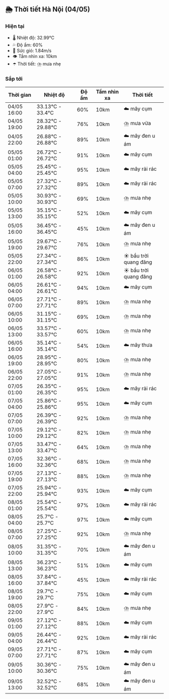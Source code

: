 ## 🌦️ Thời tiết Hà Nội (04/05)

### Hiện tại

- 🌡️ Nhiệt độ: 32.99℃
- 💦 Độ ẩm: 60%
- 💨 Sức gió: 1.84m/s
- 👁️ Tầm nhìn xa: 10km
- ☂️ Thời tiết: ⛈️ mưa nhẹ

### Sắp tới

| Thời gian | Nhiệt độ | Độ ẩm | Tầm nhìn xa | Thời tiết |
| --- | --- | --- | --- | --- |
| 04/05 16:00 | 33.13℃ - 33.4℃ | 60% | 10km | ☁️ mây cụm |
| 04/05 19:00 | 28.32℃ - 29.88℃ | 76% | 10km | ⛈️ mưa vừa |
| 04/05 22:00 | 26.88℃ - 26.88℃ | 89% | 10km | ☁️ mây đen u ám |
| 05/05 01:00 | 26.72℃ - 26.72℃ | 91% | 10km | ☁️ mây cụm |
| 05/05 04:00 | 25.45℃ - 25.45℃ | 95% | 10km | ☁️ mây rải rác |
| 05/05 07:00 | 27.32℃ - 27.32℃ | 89% | 10km | ☁️ mây rải rác |
| 05/05 10:00 | 30.93℃ - 30.93℃ | 69% | 10km | ⛈️ mưa nhẹ |
| 05/05 13:00 | 35.15℃ - 35.15℃ | 52% | 10km | ☁️ mây cụm |
| 05/05 16:00 | 36.45℃ - 36.45℃ | 45% | 10km | ☁️ mây đen u ám |
| 05/05 19:00 | 29.67℃ - 29.67℃ | 76% | 10km | ⛈️ mưa nhẹ |
| 05/05 22:00 | 27.34℃ - 27.34℃ | 86% | 10km | ☀️ bầu trời quang đãng |
| 06/05 01:00 | 26.58℃ - 26.58℃ | 92% | 10km | ☀️ bầu trời quang đãng |
| 06/05 04:00 | 26.61℃ - 26.61℃ | 94% | 10km | ☁️ mây cụm |
| 06/05 07:00 | 27.71℃ - 27.71℃ | 89% | 10km | ⛈️ mưa nhẹ |
| 06/05 10:00 | 31.15℃ - 31.15℃ | 69% | 10km | ⛈️ mưa nhẹ |
| 06/05 13:00 | 33.57℃ - 33.57℃ | 60% | 10km | ⛈️ mưa nhẹ |
| 06/05 16:00 | 35.14℃ - 35.14℃ | 54% | 10km | ☁️ mây thưa |
| 06/05 19:00 | 28.95℃ - 28.95℃ | 80% | 10km | ⛈️ mưa nhẹ |
| 06/05 22:00 | 27.05℃ - 27.05℃ | 91% | 10km | ⛈️ mưa nhẹ |
| 07/05 01:00 | 26.35℃ - 26.35℃ | 95% | 10km | ☁️ mây rải rác |
| 07/05 04:00 | 25.86℃ - 25.86℃ | 95% | 10km | ☁️ mây cụm |
| 07/05 07:00 | 26.39℃ - 26.39℃ | 92% | 10km | ⛈️ mưa nhẹ |
| 07/05 10:00 | 29.12℃ - 29.12℃ | 82% | 10km | ⛈️ mưa nhẹ |
| 07/05 13:00 | 33.47℃ - 33.47℃ | 64% | 10km | ⛈️ mưa nhẹ |
| 07/05 16:00 | 32.36℃ - 32.36℃ | 68% | 10km | ⛈️ mưa nhẹ |
| 07/05 19:00 | 27.13℃ - 27.13℃ | 88% | 10km | ⛈️ mưa nhẹ |
| 07/05 22:00 | 25.94℃ - 25.94℃ | 93% | 10km | ☁️ mây cụm |
| 08/05 01:00 | 25.54℃ - 25.54℃ | 97% | 10km | ☁️ mây rải rác |
| 08/05 04:00 | 25.7℃ - 25.7℃ | 97% | 10km | ☁️ mây cụm |
| 08/05 07:00 | 27.25℃ - 27.25℃ | 92% | 10km | ⛈️ mưa nhẹ |
| 08/05 10:00 | 31.35℃ - 31.35℃ | 70% | 10km | ☁️ mây đen u ám |
| 08/05 13:00 | 36.23℃ - 36.23℃ | 51% | 10km | ☁️ mây cụm |
| 08/05 16:00 | 37.84℃ - 37.84℃ | 45% | 10km | ☁️ mây rải rác |
| 08/05 19:00 | 29.7℃ - 29.7℃ | 75% | 10km | ☁️ mây cụm |
| 08/05 22:00 | 27.9℃ - 27.9℃ | 84% | 10km | ⛈️ mưa nhẹ |
| 09/05 01:00 | 27.12℃ - 27.12℃ | 88% | 10km | ☁️ mây cụm |
| 09/05 04:00 | 26.44℃ - 26.44℃ | 92% | 10km | ☁️ mây rải rác |
| 09/05 07:00 | 27.71℃ - 27.71℃ | 87% | 10km | ☁️ mây cụm |
| 09/05 10:00 | 30.36℃ - 30.36℃ | 75% | 10km | ☁️ mây đen u ám |
| 09/05 13:00 | 32.52℃ - 32.52℃ | 68% | 10km | ☁️ mây đen u ám |
